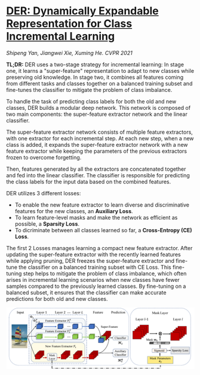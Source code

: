 # [DER: Dynamically Expandable Representation for Class Incremental Learning](https://openaccess.thecvf.com/content/CVPR2021/html/Yan_DER_Dynamically_Expandable_Representation_for_Class_Incremental_Learning_CVPR_2021_paper.html)

*Shipeng Yan, Jiangwei Xie, Xuming He.* *CVPR 2021*

**TL;DR:** DER uses a two-stage strategy for incremental learning: 
In stage one, it learns a "super-feature" representation to adapt to new classes while preserving old knowledge. 
In stage two, it combines all features coming from different tasks and classes together on a balanced training subset and fine-tunes the classifier to mitigate the problem of class imbalance.

To handle the task of predicting class labels for both the old and new classes, DER builds a modular deep network. 
This network is composed of two main components: the super-feature extractor network and the linear classifier.

The super-feature extractor network consists of multiple feature extractors, with one extractor for each incremental step.
At each new step, when a new class is added, it expands the super-feature extractor network with a new feature extractor while keeping the parameters of the previous extractors frozen to overcome forgetting. 

Then, features generated by all the extractors are concatenated together and fed into the linear classifier. 
The classifier is responsible for predicting the class labels for the input data based on the combined features.

DER utilizes 3 different losses:

- To enable the new feature extractor to learn diverse and discriminative features for the new classes, an **Auxiliary Loss**.
- To learn feature-level masks and make the network as efficient as possible, a **Sparsity Loss**.
- To dicriminate between all classes learned so far, a **Cross-Entropy (CE) Loss**.

The first 2 Losses manages learning a compact new feature extractor.
After updating the super-feature extractor with the recently learned features while applying pruning, 
DER freezes the super-feature extractor and fine-tune the classifier on a balanced training subset with CE Loss.
This fine-tuning step helps to mitigate the problem of class imbalance, which often arises in incremental learning scenarios when new classes have fewer samples compared to the previously learned classes. 
By fine-tuning on a balanced subset, it ensures that the classifier can make accurate predictions for both old and new classes.



<p align="center">
  <img src="https://github.com/muratonuryildirim/muratonuryildirim/blob/master/blog/img/der.png?raw=true" width=800>
</p>
